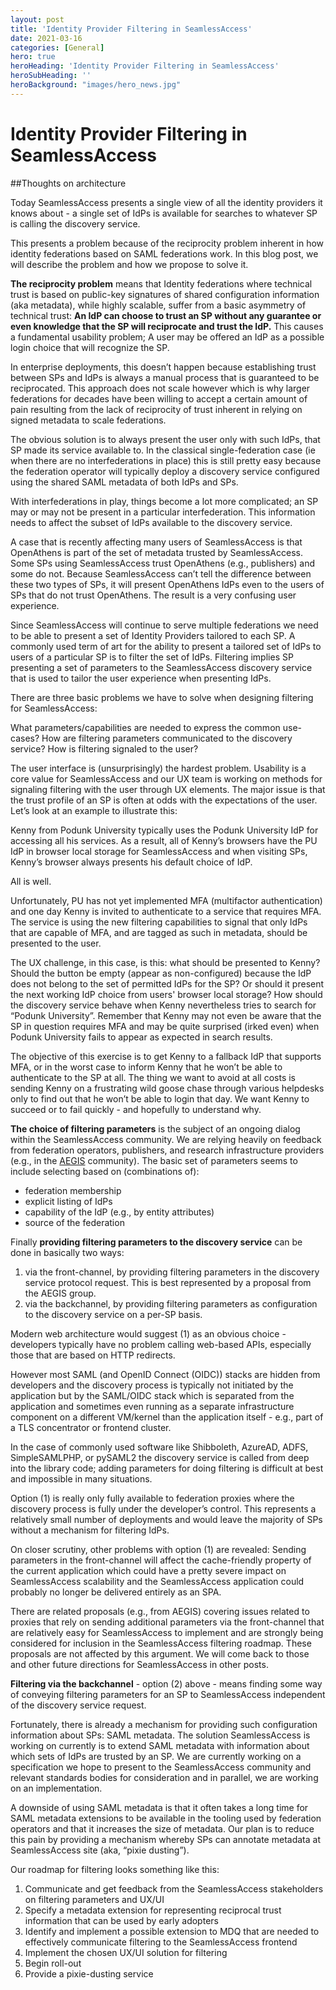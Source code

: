 ```yaml
---
layout: post
title: 'Identity Provider Filtering in SeamlessAccess'
date: 2021-03-16
categories: [General]
hero: true
heroHeading: 'Identity Provider Filtering in SeamlessAccess'
heroSubHeading: ''
heroBackground: "images/hero_news.jpg"
---
```

# Identity Provider Filtering in SeamlessAccess
##Thoughts on architecture

Today SeamlessAccess presents a single view of all the identity providers it knows about - a single set of IdPs is available for searches to whatever SP is calling the discovery service. 

This presents a problem because of the reciprocity problem inherent in how identity federations based on SAML federations work. In this blog post, we will describe the problem and how we propose to solve it.

**The reciprocity problem** means that Identity federations where technical trust is based on public-key signatures of shared configuration information (aka metadata), while highly scalable, suffer from a basic asymmetry of technical trust: **An IdP can choose to trust an SP without any guarantee or even knowledge that the SP will reciprocate and trust the IdP.** This causes a fundamental usability problem; A user may be offered an IdP as a possible login choice that will recognize the SP.

In enterprise deployments, this doesn’t happen because establishing trust between SPs and IdPs is always a manual process that is guaranteed to be reciprocated. This approach does not scale however which is why larger federations for decades have been willing to accept a certain amount of pain resulting from the lack of reciprocity of trust inherent in relying on signed metadata to scale federations.

The obvious solution is to always present the user only with such IdPs, that SP made its service available to. In the classical single-federation case (ie when there are no interfederations in place) this is still pretty easy because the federation operator will typically deploy a discovery service configured using the shared SAML metadata of both IdPs and SPs. 

With interfederations in play, things become a lot more complicated; an SP may or may not be present in a particular interfederation. This information needs to affect the subset of IdPs available to the discovery service. 

A case that is recently affecting many users of SeamlessAccess is that OpenAthens is part of the set of metadata trusted by SeamlessAccess. Some SPs using SeamlessAccess trust OpenAthens (e.g., publishers) and some do not. Because SeamlessAccess can’t tell the difference between these two types of SPs, it will present OpenAthens IdPs even to the users of SPs that do not trust OpenAthens. The result is a very confusing user experience.

Since SeamlessAccess will continue to serve multiple federations we need to be able to present a set of Identity Providers tailored to each SP. A commonly used term of art for the ability to present a tailored set of IdPs to users of a particular SP is to filter the set of IdPs. Filtering implies SP presenting a set of parameters to the SeamlessAccess discovery service that is used to tailor the user experience when presenting IdPs.

There are three basic problems we have to solve when designing filtering for SeamlessAccess:

What parameters/capabilities are needed to express the common use-cases?
How are filtering parameters communicated to the discovery service?
How is filtering signaled to the user?

The user interface is (unsurprisingly) the hardest problem. Usability is a core value for SeamlessAccess and our UX team is working on methods for signaling filtering with the user through UX elements. The major issue is that the trust profile of an SP is often at odds with the expectations of the user. Let’s look at an example to illustrate this:

Kenny from Podunk University typically uses the Podunk University IdP for accessing all his services. As a result, all of Kenny’s browsers have the PU IdP in browser local storage for SeamlessAccess and when visiting SPs, Kenny’s browser always presents his default choice of IdP. 

All is well. 

Unfortunately, PU has not yet implemented MFA (multifactor authentication) and one day Kenny is invited to authenticate to a service that requires MFA. The service is using the new filtering capabilities to signal that only IdPs that are capable of MFA, and are tagged as such in metadata, should be presented to the user. 

The UX challenge, in this case, is this: what should be presented to Kenny? Should the button be empty (appear as non-configured) because the IdP does not belong to the set of permitted IdPs for the SP? Or should it present the next working IdP choice from users' browser local storage? How should the discovery service behave when Kenny nevertheless tries to search for “Podunk University”. Remember that Kenny may not even be aware that the SP in question requires MFA and may be quite surprised (irked even) when Podunk University fails to appear as expected in search results.

The objective of this exercise is to get Kenny to a fallback IdP that supports MFA, or in the worst case to inform Kenny that he won’t be able to authenticate to the SP at all. The thing we want to avoid at all costs is sending Kenny on a frustrating wild goose chase through various helpdesks only to find out that he won’t be able to login that day. We want Kenny to succeed or to fail quickly - and hopefully to understand why.

**The choice of filtering parameters** is the subject of an ongoing dialog within the SeamlessAccess community. We are relying heavily on feedback from federation operators, publishers, and research infrastructure providers (e.g., in the [AEGIS](https://aegisresearch.eu/) community). The basic set of parameters seems to include selecting based on (combinations of):

- federation membership
- explicit listing of IdPs
- capability of the IdP (e.g., by entity attributes)
- source of the federation

Finally **providing filtering parameters to the discovery service** can be done in basically two ways:

1. via the front-channel, by providing filtering parameters in the discovery service protocol request. This is best represented by a proposal from the AEGIS group.
2. via the backchannel, by providing filtering parameters as configuration to the discovery service on a per-SP basis.

Modern web architecture would suggest (1) as an obvious choice - developers typically have no problem calling web-based APIs, especially those that are based on HTTP redirects. 

However most SAML (and OpenID Connect (OIDC)) stacks are hidden from developers and the discovery process is typically not initiated by the application but by the SAML/OIDC stack which is separated from the application and sometimes even running as a separate infrastructure component on a different VM/kernel than the application itself - e.g., part of a TLS concentrator or frontend cluster. 

In the case of commonly used software like Shibboleth, AzureAD, ADFS, SimpleSAMLPHP, or pySAML2 the discovery service is called from deep into the library code; adding parameters for doing filtering is difficult at best and impossible in many situations.

Option (1) is really only fully available to federation proxies where the discovery process is fully under the developer’s control. This represents a relatively small number of deployments and would leave the majority of SPs without a mechanism for filtering IdPs.

On closer scrutiny, other problems with option (1) are revealed: Sending parameters in the front-channel will affect the cache-friendly property of the current application which could have a pretty severe impact on SeamlessAccess scalability and the SeamlessAccess application could probably no longer be delivered entirely as an SPA.

There are related proposals (e.g., from AEGIS) covering issues related to proxies that rely on sending additional parameters via the front-channel that are relatively easy for SeamlessAccess to implement and are strongly being considered for inclusion in the SeamlessAccess filtering roadmap. These proposals are not affected by this argument. We will come back to those and other future directions for SeamlessAccess in other posts.

**Filtering via the backchannel** - option (2) above - means finding some way of conveying filtering parameters for an SP to SeamlessAccess independent of the discovery service request.

Fortunately, there is already a mechanism for providing such configuration information about SPs: SAML metadata. The solution SeamlessAccess is working on currently is to extend SAML metadata with information about which sets of IdPs are trusted by an SP. We are currently working on a specification we hope to present to the SeamlessAccess community and  relevant standards bodies for consideration and in parallel, we are working on an implementation.

A downside of using SAML metadata is that it often takes a long time for SAML metadata extensions to be available in the tooling used by federation operators and that it increases the size of metadata. Our plan is to reduce this pain by providing a mechanism whereby SPs can annotate metadata at SeamlessAccess site (aka, “pixie dusting”).

Our roadmap for filtering looks something like this:

1. Communicate and get feedback from the SeamlessAccess stakeholders on filtering parameters and UX/UI
2. Specify a metadata extension for representing reciprocal trust information that can be used by early adopters
3. Identify and implement a possible extension to MDQ that are needed to effectively communicate filtering to the SeamlessAccess frontend
4. Implement the chosen UX/UI solution for filtering
5. Begin roll-out
6. Provide a pixie-dusting service

